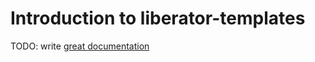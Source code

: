 # Introduction to liberator-templates

TODO: write [great documentation](http://jacobian.org/writing/great-documentation/what-to-write/)
